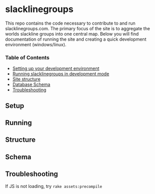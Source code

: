 # slacklinegroups

This repo contains the code necessary to contribute to and run slacklinegroups.com. The primary focus of the site is to aggregate the worlds slackline groups into one central map. Below you will find documentation of running the site and creating a quick development environment (windows/linux).

### Table of Contents
* [Setting up your development environment](#setup)
* [Running slacklinegroups in development mode](#running)
* [Site structure](#setup)
* [Database Schema](#structure)
* [Troubleshooting](#schema)

## Setup

## Running

## Structure

## Schema

## Troubleshooting
If JS is not loading, try `rake assets:precompile`